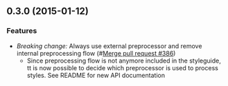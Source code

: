 ## 0.3.0 (2015-01-12)

### Features

* *Breaking change:* Always use external preprocessor and remove internal preprocessing flow (#[Merge pull request #386](https://github.com/SC5/sc5-styleguide/pull/386))
  * Since preprocessing flow is not anymore included in the styleguide, tt is now possible to decide which preprocessor is used to process styles. See README for new API documentation
